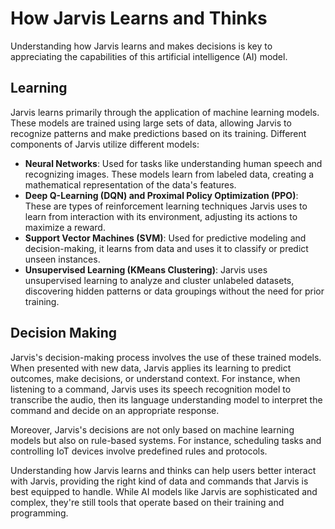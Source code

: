 # How Jarvis Learns and Thinks

Understanding how Jarvis learns and makes decisions is key to appreciating the capabilities of this artificial intelligence (AI) model.

## Learning

Jarvis learns primarily through the application of machine learning models. These models are trained using large sets of data, allowing Jarvis to recognize patterns and make predictions based on its training. Different components of Jarvis utilize different models:

- **Neural Networks**: Used for tasks like understanding human speech and recognizing images. These models learn from labeled data, creating a mathematical representation of the data's features.
- **Deep Q-Learning (DQN) and Proximal Policy Optimization (PPO)**: These are types of reinforcement learning techniques Jarvis uses to learn from interaction with its environment, adjusting its actions to maximize a reward.
- **Support Vector Machines (SVM)**: Used for predictive modeling and decision-making, it learns from data and uses it to classify or predict unseen instances.
- **Unsupervised Learning (KMeans Clustering)**: Jarvis uses unsupervised learning to analyze and cluster unlabeled datasets, discovering hidden patterns or data groupings without the need for prior training.

## Decision Making

Jarvis's decision-making process involves the use of these trained models. When presented with new data, Jarvis applies its learning to predict outcomes, make decisions, or understand context. For instance, when listening to a command, Jarvis uses its speech recognition model to transcribe the audio, then its language understanding model to interpret the command and decide on an appropriate response.

Moreover, Jarvis's decisions are not only based on machine learning models but also on rule-based systems. For instance, scheduling tasks and controlling IoT devices involve predefined rules and protocols.

Understanding how Jarvis learns and thinks can help users better interact with Jarvis, providing the right kind of data and commands that Jarvis is best equipped to handle. While AI models like Jarvis are sophisticated and complex, they're still tools that operate based on their training and programming.
